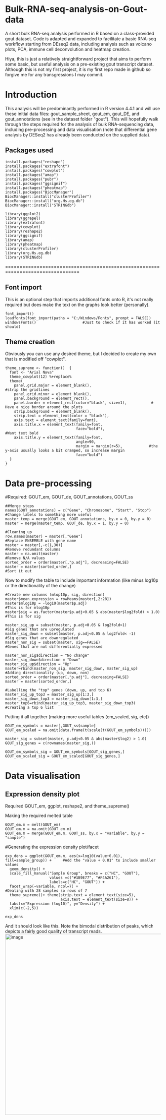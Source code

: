 # Bulk-RNA-seq-analysis-on-Gout-data
A short bulk RNA-seq analysis performed in R based on a class-provided gout dataset. Code is adapted and expanded to facilitate a basic RNA-seq workflow starting from DEseq2 data, including analysis such as volcano plots, PCA, immune cell deconvolution and heatmap creation.

Hiya, this is just a relatively straightforward project that aims to perform some basic, but useful analysis on a pre-existing gout transcript dataset. Although this is not my first project, it is my first repo made in github so forgive me for any transgressions I may commit.


# Introduction
This analysis will be predominantly performed in R version 4.4.1 and will use these initial data files: gout_sample_sheet, gout_em, gout_DE, and gout_annotations (see in the dataset folder "gout").
This will hopefully walk through the steps required for the analysis of bulk RNA-sequencing data, including pre-processing and data visualisation (note that differential gene analysis by DESeq2 has already been conducted on the supplied data).

## Packages used
```
install.packages("reshape")  
install.packages("extrafont")  
install.packages("cowplot")  
install.packages("amap")  
install.packages("pubr")  
install.packages("ggsignif")  
install.packages("pheatmap")  
install.packages("BiocManager")  
BiocManager::install("clusterProfiler")  
BiocManager::install("org.Hs.eg.db")  
BiocManager::install("STRINGdb")  

library(ggplot2)                  
library(ggrepel)                  
library(extrafont)                                
library(cowplot)                 
library(reshape2)                 
library(ggsignif)                
library(amap)                    
library(pheatmap)                
library(clusterProfiler)          
library(org.Hs.eg.db)             
library(STRINGdb)                
```
================================================================================
## Font import
This is an optional step that imports additional fonts onto R, it's not really required but does make the text on the graphs look better (personally).
```
font_import()      
loadfonts(font_import(paths = "C:/Windows/Fonts", prompt = FALSE))  
windowsFonts()                     #Just to check if it has worked (it should)
```
## Theme creation
Obviously you can use any desired theme, but I decided to create my own that is modified off "cowplot".  
```
theme_supreme <- function()  {
  font <- "Arial Nova"             
  theme_cowplot(12) %+replace%      
  theme(
    panel.grid.major = element_blank(),                           #strip the gridlines
    panel.grid.minor = element_blank(),                           
    panel.background = element_rect(),
    panel.border = element_rect(color="black", size=1),           # Have a nice border around the plots
    strip.background = element_blank(),
    strip.text = element_text(color = "black"), 
    axis.text = element_text(family=font),
    axis.title.x = element_text(family=font, 
                                face="bold"),                     #Want text bold
    axis.title.y = element_text(family=font, 
                                angle=90, 
                                margin = margin(r=5),            #the y-axis usually looks a bit cramped, so increase margin
                                face="bold")
  )
}
```

# Data pre-processing
#Required:
GOUT_em, GOUT_de, GOUT_annotations, GOUT_ss
```
##Merge steps
names(GOUT_annotations) = c("Gene", "Chromosome", "Start", "Stop")        #Change labels to something more useful
master_temp = merge(GOUT_em, GOUT_annotations, by.x = 0, by.y = 0)
master = merge(master_temp, GOUT_de, by.x = 1, by.y = 0)                  

#Cleaning up
row.names(master) = master[,"Gene"]                                      #Replace ENSEMBLE with gene name
master = master[,-c(1,30)]                                               #Remove redundant columns
master = na.omit(master)                                                 #Remove N/A values
sorted_order = order(master[,"p.adj"], decreasing=FALSE)
master = master[sorted_order,]                                           #Sort it out
```

Now to modify the table to include important information (like minus log10p or the directionality of the change)
```
#Create new columns (mlop10p, sig, direction)
master$mean_expression = rowMeans(master[,2:28])
master$mlog10p = -log10(master$p.adj)                                     #This is for mlog10p
master$sig = as.factor(master$p.adj<0.05 & abs(master$log2fold) > 1.0)    #This is for sig

master_sig_up = subset(master, p.adj<0.05 & log2fold>1)                   #Sig genes that are upregulated
master_sig_down = subset(master, p.adj<0.05 & log2fold< -1)               #Sig genes that are downregulated
master_non_sig = subset(master, sig==FALSE)                               #Genes that are not differentially expressed

master_non_sig$direction = "No change"
master_sig_down$direction = "Down"
master_sig_up$direction = "Up"
master=rbind(master_non_sig, master_sig_down, master_sig_up)              #Adding directionality (up, down, non)
sorted_order = order(master[,"p.adj"], decreasing=FALSE)
master = master[sorted_order,]

#Labelling the "top" genes (down, up, and top 6)
master_sig_up_top3 = master_sig_up[1:3,]  
master_sig_down_top3 = master_sig_down[1:3,]
master_top6=rbind(master_sig_up_top3, master_sig_down_top3)               #Creating a top 6 list
```

Putting it all together (making more useful tables (em_scaled, sig, etc))
```
GOUT_em_symbols = master[,GOUT_ss$sample] 
GOUT_em_scaled = na.omit(data.frame(t(scale(t(GOUT_em_symbols)))))

master_sig = subset(master, p.adj<0.05 & abs(master$log2) > 1.0)
GOUT_sig_genes = c(rownames(master_sig,))

GOUT_em_symbols_sig = GOUT_em_symbols[GOUT_sig_genes,]
GOUT_em_scaled_sig = GOUT_em_scaled[GOUT_sig_genes,]
```

# Data visualisation
## Expression density plot
Required
GOUT_em, ggplot, reshape2, and theme_supreme()

Making the required melted table
```
GOUT_em.m = melt(GOUT_em)
GOUT_em.m = na.omit(GOUT_em.m)
GOUT_em.m = merge(GOUT_em.m, GOUT_ss, by.x = "variable", by.y = "sample")
```
#Generating the expression density plot/facet
```
exp_dens = ggplot(GOUT_em.m, aes(x=log10(value+0.01), fill=sample_group)) +     #Add the "value + 0.01" to include smaller values
  geom_density() +
  scale_fill_manual("Sample Group", breaks = c("HC", "GOUT"),
                    values =c("#1B9E77", "#F4A261"), 
                    labels=c("HC", "GOUT")) +
  facet_wrap(~variable, ncol=7) +                                               #Dealing with 28 samples so rows of 7
  theme_supreme()+ theme(strip.text = element_text(size=5), 
                         axis.text = element_text(size=8)) +
  labs(x="Expression (log10)", y="Density") +
  xlim(c(-2,5))

exp_dens
```
And it should look like this. Note the bimodal distribution of peaks, which depicts a fairly good quality of transcript reads. 
<img width="789" height="584" alt="image" src="https://github.com/user-attachments/assets/0755a14f-6d45-41bc-945f-41825e98d4fb" />
